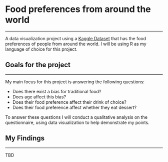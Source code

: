 # Food preferences from around the world

- - - -

A data visualization project using a [Kaggle Dataset](https://www.kaggle.com/vijayashreer/food-preferences) that has the food preferences of people from around the world. I will be using R as my language of choice for this project.

## Goals for the project

- - - -

My main focus for this project is answering the following questions:

* Does there exist a bias for traditional food? 
* Does age affect this bias?
* Does their food preference affect their drink of choice?
* Does their food preference affect whether they eat dessert?

To answer these questions I will conduct a qualitative analysis on the questionnaire, using data visualization to help demonstrate my points.

## My Findings

- - - -

TBD
